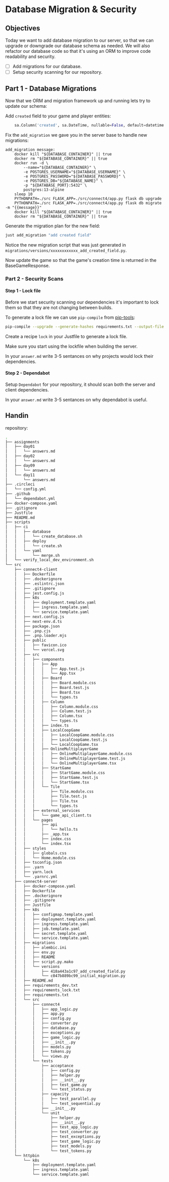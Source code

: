 # Database Migration & Security

## Objectives

Today we want to add database migration to our server, so that we can upgrade or downgrade our database schema as needed.
We will also refactor our database code so that it's using an ORM to improve code readability and security.

- [ ] Add migrations for our database.
- [ ] Setup security scanning for our repository.

## Part 1 - Database Migrations

Now that we ORM and migration framework up and running lets try to update our schema:

Add `created` field to your game and player entities:

~~~python
    sa.Column('created', sa.DateTime, nullable=False, default=datetime.utcnow)
~~~

Fix the `add_migration` we gave you in the server base to handle new migrations:

~~~Justfile
add_migration message:
    docker kill "${DATABASE_CONTAINER}" || true
    docker rm "${DATABASE_CONTAINER}" || true
    docker run -d \
        --name="${DATABASE_CONTAINER}" \
        -e POSTGRES_USERNAME="${DATABASE_USERNAME}" \
        -e POSTGRES_PASSWORD="${DATABASE_PASSWORD}" \
        -e POSTGRES_DB="${DATABASE_NAME}" \
        -p "${DATABASE_PORT}:5432" \
        postgres:13-alpine
    sleep 10
    PYTHONPATH=./src FLASK_APP=./src/connect4/app.py flask db upgrade
    PYTHONPATH=./src FLASK_APP=./src/connect4/app.py flask db migrate -m "{{message}}"
    docker kill "${DATABASE_CONTAINER}" || true
    docker rm "${DATABASE_CONTAINER}" || true
~~~

Generate the migration plan for the new field:

~~~bash
just add_migration "add created field"
~~~

Notice the new migration script that was just generated in `migrations/versions/xxxxxxxxxxxx_add_created_field.py`.

Now update the game so that the game's creation time is returned in the BaseGameResponse.

### Part 2 - Security Scans

#### Step 1 - Lock file

Before we start security scanning our dependencies it's important to lock them so that they are not
changing between builds.

To generate a lock file we can use `pip-compile` from [pip-tools](https://pypi.org/project/pip-tools/):

~~~bash
pip-compile --upgrade --generate-hashes requirements.txt --output-file requirements_lock.txt
~~~

Create a recipe `lock` in your Justfile to generate a lock file.

Make sure you start using the lockfile when building the server.

In your `answer.md` write 3-5 sentances on why projects would lock their dependencies.

#### Step 2 - Dependabot

Setup `Dependabot` for your repository, it should scan both the server and client dependencies.

In your `answer.md` write 3-5 sentances on why dependabot is useful.

## Handin

repository:

~~~bash
.
├── assignments
│   ├── day01
│   │   └── answers.md
│   ├── day02
│   │   └── answers.md
│   ├── day09
│   │   └── answers.md
│   └── day11
│       └── answers.md
├── .circleci
│   └── config.yml
├── .github
│   └── dependabot.yml
├── docker-compose.yaml
├── .gitignore
├── Justfile
├── README.md
├── scripts
│   ├── ci
│   │   ├── database
│   │   │   └── create_database.sh
│   │   ├── deploy
│   │   │   └── create.sh
│   │   └── yaml
│   │       └── merge.sh
│   └── verify_local_dev_environment.sh
└── src
    ├── connect4-client
    │   ├── Dockerfile
    │   ├── .dockerignore
    │   ├── .eslintrc.json
    │   ├── .gitignore
    │   ├── jest.config.js
    │   ├── k8s
    │   │   ├── deployment.template.yaml
    │   │   ├── ingress.template.yaml
    │   │   └── service.template.yaml
    │   ├── next.config.js
    │   ├── next-env.d.ts
    │   ├── package.json
    │   ├── .pnp.cjs
    │   ├── .pnp.loader.mjs
    │   ├── public
    │   │   ├── favicon.ico
    │   │   └── vercel.svg
    │   ├── src
    │   │   ├── components
    │   │   │   ├── App
    │   │   │   │   ├── App.test.js
    │   │   │   │   └── App.tsx
    │   │   │   ├── Board
    │   │   │   │   ├── Board.module.css
    │   │   │   │   ├── Board.test.js
    │   │   │   │   ├── Board.tsx
    │   │   │   │   └── types.ts
    │   │   │   ├── Column
    │   │   │   │   ├── Column.module.css
    │   │   │   │   ├── Column.test.js
    │   │   │   │   ├── Column.tsx
    │   │   │   │   └── types.ts
    │   │   │   ├── index.ts
    │   │   │   ├── LocalCoopGame
    │   │   │   │   ├── LocalCoopGame.module.css
    │   │   │   │   ├── LocalCoopGame.test.js
    │   │   │   │   └── LocalCoopGame.tsx
    │   │   │   ├── OnlineMultiplayerGame
    │   │   │   │   ├── OnlineMultiplayerGame.module.css
    │   │   │   │   ├── OnlineMultiplayerGame.test.js
    │   │   │   │   └── OnlineMultiplayerGame.tsx
    │   │   │   ├── StartGame
    │   │   │   │   ├── StartGame.module.css
    │   │   │   │   ├── StartGame.test.js
    │   │   │   │   └── StartGame.tsx
    │   │   │   └── Tile
    │   │   │       ├── Tile.module.css
    │   │   │       ├── Tile.test.js
    │   │   │       ├── Tile.tsx
    │   │   │       └── types.ts
    │   │   ├── external_services
    │   │   │   └── game_api_client.ts
    │   │   └── pages
    │   │       ├── api
    │   │       │   └── hello.ts
    │   │       ├── _app.tsx
    │   │       ├── index.css
    │   │       └── index.tsx
    │   ├── styles
    │   │   ├── globals.css
    │   │   └── Home.module.css
    │   ├── tsconfig.json
    │   ├── .yarn
    │   ├── yarn.lock
    │   └── .yarnrc.yml
    ├── connect4-server
    │   ├── docker-compose.yaml
    │   ├── Dockerfile
    │   ├── .dockerignore
    │   ├── .gitignore
    │   ├── Justfile
    │   ├── k8s
    │   │   ├── configmap.template.yaml
    │   │   ├── deployment.template.yaml
    │   │   ├── ingress.template.yaml
    │   │   ├── job.template.yaml
    │   │   ├── secret.template.yaml
    │   │   └── service.template.yaml
    │   ├── migrations
    │   │   ├── alembic.ini
    │   │   ├── env.py
    │   │   ├── README
    │   │   ├── script.py.mako
    │   │   └── versions
    │   │       ├── 418a443a1c97_add_created_field.py
    │   │       └── c047b889bc99_initial_migration.py
    │   ├── README.md
    │   ├── requirements_dev.txt
    │   ├── requirements_lock.txt
    │   ├── requirements.txt
    │   └── src
    │       ├── connect4
    │       │   ├── app_logic.py
    │       │   ├── app.py
    │       │   ├── config.py
    │       │   ├── converter.py
    │       │   ├── database.py
    │       │   ├── exceptions.py
    │       │   ├── game_logic.py
    │       │   ├── __init__.py
    │       │   ├── models.py
    │       │   ├── tokens.py
    │       │   └── views.py
    │       └── tests
    │           ├── acceptance
    │           │   ├── config.py
    │           │   ├── helper.py
    │           │   ├── __init__.py
    │           │   ├── test_game.py
    │           │   └── test_status.py
    │           ├── capacity
    │           │   ├── test_parallel.py
    │           │   └── test_sequential.py
    │           ├── __init__.py
    │           └── unit
    │               ├── helper.py
    │               ├── __init__.py
    │               ├── test_app_logic.py
    │               ├── test_converter.py
    │               ├── test_exceptions.py
    │               ├── test_game_logic.py
    │               ├── test_models.py
    │               └── test_tokens.py
    └── httpbin
        └── k8s
            ├── deployment.template.yaml
            ├── ingress.template.yaml
            └── service.template.yaml
~~~
